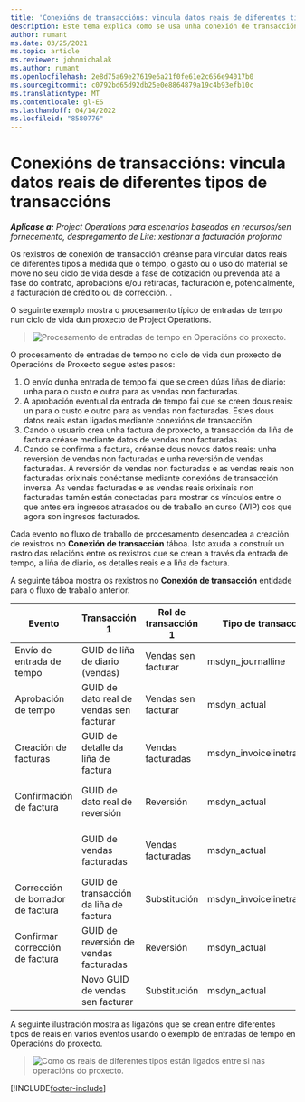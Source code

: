 ```yaml
---
title: 'Conexións de transaccións: vincula datos reais de diferentes tipos de transaccións'
description: Este tema explica como se usa unha conexión de transacción para vincular datos reais de diferentes tipos para axudar a rastrexar a rendibilidade, o atraso de facturación e os cálculos dos ingresos facturados e non facturados.
author: rumant
ms.date: 03/25/2021
ms.topic: article
ms.reviewer: johnmichalak
ms.author: rumant
ms.openlocfilehash: 2e8d75a69e27619e6a21f0fe61e2c656e94017b0
ms.sourcegitcommit: c0792bd65d92db25e0e8864879a19c4b93efb10c
ms.translationtype: MT
ms.contentlocale: gl-ES
ms.lasthandoff: 04/14/2022
ms.locfileid: "8580776"
---
```

# <a name="transaction-connections---link-actuals-of-different-transaction-types"></a>Conexións de transaccións: vincula datos reais de diferentes tipos de transaccións

_**Aplícase a:** Project Operations para escenarios baseados en recursos/sen fornecemento, despregamento de Lite: xestionar a facturación proforma_

Os rexistros de conexión de transacción créanse para vincular datos reais de diferentes tipos a medida que o tempo, o gasto ou o uso do material se move no seu ciclo de vida desde a fase de cotización ou prevenda ata a fase do contrato, aprobacións e/ou retiradas, facturación e, potencialmente, a facturación de crédito ou de corrección. .

O seguinte exemplo mostra o procesamento típico de entradas de tempo nun ciclo de vida dun proxecto de Project Operations.

> ![Procesamento de entradas de tempo en Operacións do proxecto.](media/basic-guide-17.png)

O procesamento de entradas de tempo no ciclo de vida dun proxecto de Operacións de Proxecto segue estes pasos: 

1. O envío dunha entrada de tempo fai que se creen dúas liñas de diario: unha para o custo e outra para as vendas non facturadas. 
2. A aprobación eventual da entrada de tempo fai que se creen dous reais: un para o custo e outro para as vendas non facturadas. Estes dous datos reais están ligados mediante conexións de transacción.
3. Cando o usuario crea unha factura de proxecto, a transacción da liña de factura créase mediante datos de vendas non facturadas.
4. Cando se confirma a factura, créanse dous novos datos reais: unha reversión de vendas non facturadas e unha reversión de vendas facturadas. A reversión de vendas non facturadas e as vendas reais non facturadas orixinais conéctanse mediante conexións de transacción inversa. As vendas facturadas e as vendas reais orixinais non facturadas tamén están conectadas para mostrar os vínculos entre o que antes era ingresos atrasados ou de traballo en curso (WIP) cos que agora son ingresos facturados.   

Cada evento no fluxo de traballo de procesamento desencadea a creación de rexistros no **Conexión de transacción** táboa. Isto axuda a construír un rastro das relacións entre os rexistros que se crean a través da entrada de tempo, a liña de diario, os detalles reais e a liña de factura.

A seguinte táboa mostra os rexistros no **Conexión de transacción** entidade para o fluxo de traballo anterior.

|Evento                   |Transacción 1                 |Rol de transacción 1 |Tipo de transacción 1       |Transacción 2          |Rol de transacción 2 |Tipo de transacción 2 |
|------------------------|------------------------------|---------------|-----------------------------|-----------------------------|-------------------|-------------------|
|Envío de entrada de tempo   |GUID de liña de diario (vendas)     |Vendas sen facturar |msdyn_journalline            |GUID de liña de diario (custo)     |Custo            |msdyn_journalline  |
|Aprobación de tempo           |GUID de dato real de vendas sen facturar  |Vendas sen facturar |msdyn_actual                 |GUID de dato real de custo (custo)       |Custo            |msdyn_actual       |
|Creación de facturas        |GUID de detalle da liña de factura      |Vendas facturadas   |msdyn_invoicelinetransaction |GUID de dato real de vendas sen facturar   |Vendas sen facturar  |msdyn_actual       |
|Confirmación de factura    |GUID de dato real de reversión         |Reversión      |msdyn_actual                 |GUID de vendas sen facturar orixinais |Orixinal        |msdyn_actual       |
|                        |GUID de vendas facturadas             |Vendas facturadas   |msdyn_actual                 |GUID de dato real de vendas sen facturar   |Vendas sen facturar  |msdyn_actual       |
|Corrección de borrador de factura |GUID de transacción da liña de factura|Substitución      |msdyn_invoicelinetransaction |GUID de vendas facturadas            |Orixinal        |msdyn_actual       |
|Confirmar corrección de factura|GUID de reversión de vendas facturadas  |Reversión      |msdyn_actual                 |GUID de vendas facturadas            |Orixinal        |msdyn_actual       |
|                        |Novo GUID de vendas sen facturar |Substitución            |msdyn_actual                 |GUID de vendas facturadas            |Orixinal        |msdyn_actual       |


A seguinte ilustración mostra as ligazóns que se crean entre diferentes tipos de reais en varios eventos usando o exemplo de entradas de tempo en Operacións do proxecto.

> ![Como os reais de diferentes tipos están ligados entre si nas operacións do proxecto.](media/TransactionConnections.png)

[!INCLUDE[footer-include](../includes/footer-banner.md)]
